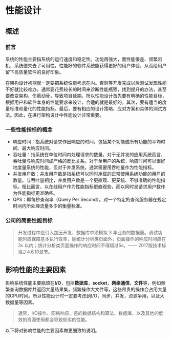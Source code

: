 # 性能设计

## 概述

### 前言

系统的性能主要指系统的运行速度和稳定性。功能再强大，而性能很差、频繁宕机，系统便失去了可用性，性能好的软件系统能获得更好的用户体验，从而给用户留下高质量软件的良好印象。

在架构设计初期就一定要把系统性能考虑在内。否则等开发完成以后测试发现性能不好就比较难办，通常要花费较长的时间来诊断性能瓶颈，找到提升的办法，甚至要改变架构，伤筋动骨，导致项目延期。所以性能设计首先要有明确的性能目标，根据用户和软件本身的性能要求来设计，合适的就是最好的。其次，要有适当的度量标准和量化的性能指标。最后，要有相应的设计策略、应对方案和具体的测试方法。因此，在进行架构设计中性能设计非常重要。

### 一些性能指标的概念

- 响应时间：指系统对请求作出响应的时间。包括某个功能或所有功能的平均时间、最大响应时间。
- 吞吐量：指系统在单位时间内处理请求的数量。对于无并发的应用系统而言，吞吐量与响应时间成严格的反比关系。对于单用户的系统，响应时间可以很好地度量系统的性能，但对于并发系统，通常需要用吞吐量作为性能指标。
- 并发用户数：并发用户数是指系统可以同时承载的正常使用系统功能的用户的数量。与吞吐量相比，并发用户数是一个更直观、更笼统、不够准确的性能指标。相比而言，以在线用户作为性能指标更直观些，而以同时发请求用户数作为性能指标更准确些。
- QPS：即每秒查询率（Query Per Second）。对一个特定的查询服务器在规定时间内所处理流量多少的衡量标准。

### 公司的简要性能目标

> 开发过程中应引入加压开发，数据库中须模拟 3 年业务的数据量。调试功能时应保障基本执行效率，除统计分析类页面外，页面操作的响应时间应在 3s 以内；统计分析类页面操作的响应时间不得超过5s。—— 2017版技术标准之4.6.10章节。

## 影响性能的主要因素

影响系统性能主要瓶颈在**I/O**，包括**数据库**，**socket**，**网络通信**，**文件**等，例如频繁查询数据库并返回大量结果集，频繁操作大文件等，这些昂贵的操作会占用大量的CPU时间。所以性能设计时一定要考虑到I/O，同步，并发，资源争用，以及大数据量等因素。

> 通常，I/O操作、网络响应、差的数据结构和算法、数据库、以及其他的低效的资源使用都会导致低劣的性能。

以下将对影响性能的主要因素做更细致的说明。
